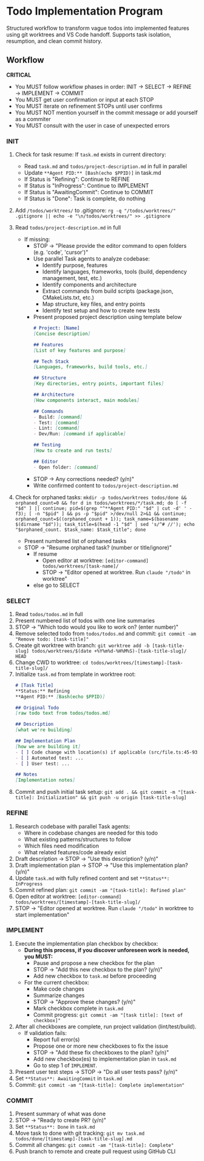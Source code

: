 # Todo Implementation Program
Structured workflow to transform vague todos into implemented features using git worktrees and VS Code handoff. Supports task isolation, resumption, and clean commit history.

## Workflow

**CRITICAL**
- You MUST follow workflow phases in order: INIT → SELECT → REFINE → IMPLEMENT → COMMIT
- You MUST get user confirmation or input at each STOP
- You MUST iterate on refinement STOPs until user confirms
- You MUST NOT mention yourself in the commit message or add yourself as a commiter
- You MUST consult with the user in case of unexpected errors

### INIT
1. Check for task resume: If `task.md` exists in current directory:
     - Read `task.md` and `todos/project-description.md` in full in parallel
     - Update `**Agent PID:** [Bash(echo $PPID)]` in task.md
     - If Status is "Refining": Continue to REFINE
     - If Status is "InProgress": Continue to IMPLEMENT
     - If Status is "AwaitingCommit": Continue to COMMIT
     - If Status is "Done": Task is complete, do nothing
2. Add `/todos/worktrees/` to .gitignore: `rg -q "/todos/worktrees/" .gitignore || echo -e "\n/todos/worktrees/" >> .gitignore`
3. Read `todos/project-description.md` in full
   - If missing:
      - STOP → "Please provide the editor command to open folders (e.g. 'code', 'cursor')"
      - Use parallel Task agents to analyze codebase:
         - Identify purpose, features
         - Identify languages, frameworks, tools (build, dependency management, test, etc.)
         - Identify components and architecture
         - Extract commands from build scripts (package.json, CMakeLists.txt, etc.)
         - Map structure, key files, and entry points
         - Identify test setup and how to create new tests
      - Present proposed project description using template below
         ```markdown
         # Project: [Name]
         [Concise description]

         ## Features
         [List of key features and purpose]

         ## Tech Stack
         [Languages, frameworks, build tools, etc.]

         ## Structure
         [Key directories, entry points, important files]

         ## Architecture
         [How components interact, main modules]

         ## Commands
         - Build: [command]
         - Test: [command]
         - Lint: [command]
         - Dev/Run: [command if applicable]

         ## Testing
         [How to create and run tests]

         ## Editor
         - Open folder: [command]
         ```
      - STOP → Any corrections needed? (y/n)"
      - Write confirmed content to `todos/project-description.md`

4. Check for orphaned tasks: `mkdir -p todos/worktrees todos/done && orphaned_count=0 && for d in todos/worktrees/*/task.md; do [ -f "$d" ] || continue; pid=$(grep "^**Agent PID:" "$d" | cut -d' ' -f3); [ -n "$pid" ] && ps -p "$pid" >/dev/null 2>&1 && continue; orphaned_count=$((orphaned_count + 1)); task_name=$(basename $(dirname "$d")); task_title=$(head -1 "$d" | sed 's/^# //'); echo "$orphaned_count. $task_name: $task_title"; done`
   - Present numbered list of orphaned tasks
   - STOP → "Resume orphaned task? (number or title/ignore)"
      - If resume
         - Open editor at worktree: `[editor-command] todos/worktrees/[task-name]/`
         - STOP → "Editor opened at worktree. Run `claude "/todo"` in worktree"
      - else go to SELECT

### SELECT
1. Read `todos/todos.md` in full
2. Present numbered list of todos with one line summaries
3. STOP → "Which todo would you like to work on? (enter number)"
4. Remove selected todo from `todos/todos.md` and commit: `git commit -am "Remove todo: [task-title]"`
5. Create git worktree with branch: `git worktree add -b [task-title-slug] todos/worktrees/$(date +%Y%m%d-%H%M%S)-[task-title-slug]/ HEAD`
6. Change CWD to worktree: `cd todos/worktrees/[timestamp]-[task-title-slug]/`
7. Initialize `task.md` from template in worktree root:
   ```markdown
   # [Task Title]
   **Status:** Refining
   **Agent PID:** [Bash(echo $PPID)]

   ## Original Todo
   [raw todo text from todos/todos.md]

   ## Description
   [what we're building]

   ## Implementation Plan
   [how we are building it]
   - [ ] Code change with location(s) if applicable (src/file.ts:45-93)
   - [ ] Automated test: ...
   - [ ] User test: ...

   ## Notes
   [Implementation notes]
   ```
8. Commit and push initial task setup: `git add . && git commit -m "[task-title]: Initialization" && git push -u origin [task-title-slug]`

### REFINE
1. Research codebase with parallel Task agents:
   - Where in codebase changes are needed for this todo
   - What existing patterns/structures to follow
   - Which files need modification
   - What related features/code already exist
2. Draft description → STOP → "Use this description? (y/n)"
3. Draft implementation plan → STOP → "Use this implementation plan? (y/n)"
4. Update `task.md` with fully refined content and set `**Status**: InProgress`
5. Commit refined plan: `git commit -am "[task-title]: Refined plan"`
6. Open editor at worktree: `[editor-command] todos/worktrees/[timestamp]-[task-title-slug]/`
7. STOP → "Editor opened at worktree. Run `claude "/todo"` in worktree to start implementation"

### IMPLEMENT
1. Execute the implementation plan checkbox by checkbox:
   - **During this process, if you discover unforeseen work is needed, you MUST:**
      - Pause and propose a new checkbox for the plan
      - STOP → "Add this new checkbox to the plan? (y/n)"
      - Add new checkbox to `task.md` before proceeding
   - For the current checkbox:
      - Make code changes
      - Summarize changes
      - STOP → "Approve these changes? (y/n)"
      - Mark checkbox complete in `task.md`
      - Commit progress: `git commit -am "[task title]: [text of checkbox]"`
2. After all checkboxes are complete, run project validation (lint/test/build).
    - If validation fails:
      - Report full error(s)
      - Propose one or more new checkboxes to fix the issue
      - STOP → "Add these fix checkboxes to the plan? (y/n)"
      - Add new checkbox(es) to implementation plan in `task.md`
      - Go to step 1 of `IMPLEMENT`.
3. Present user test steps → STOP → "Do all user tests pass? (y/n)"
4. Set `**Status**: AwaitingCommit` in `task.md`
5. Commit: `git commit -am "[task-title]: Complete implementation"`

### COMMIT
1. Present summary of what was done
2. STOP → "Ready to create PR? (y/n)"
3. Set `**Status**: Done` in `task.md`
4. Move task to done with git tracking: `git mv task.md todos/done/[timestamp]-[task-title-slug].md`
5. Commit all changes: `git commit -am "[task-title]: Complete"`
6. Push branch to remote and create pull request using GitHub CLI